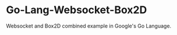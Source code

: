 Go-Lang-Websocket-Box2D
=======================

Websocket and Box2D combined example in Google's Go Language.
